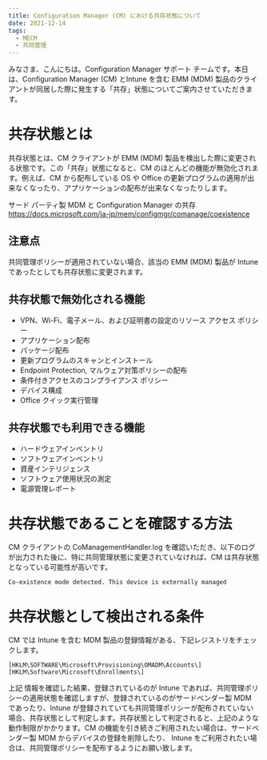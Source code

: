 ```yaml
---
title: Configuration Manager (CM) における共存状態について
date: 2021-12-14
tags:
  - MECM
  - 共同管理
---
```


みなさま、こんにちは。Configuration Manager サポート チームです。本日は、Configuration Manager (CM) とIntune を含む EMM (MDM) 製品のクライアントが同居した際に発生する「共存」状態についてご案内させていただきます。

# 共存状態とは

共存状態とは、CM クライアントが  EMM (MDM) 製品を検出した際に変更される状態です。この「共存」状態になると、CM のほとんどの機能が無効化されます。例えば、CM から配布している OS や Office の更新プログラムの適用が出来なくなったり、アプリケーションの配布が出来なくなったりします。  
  
サード パーティ製 MDM と Configuration Manager の共存  
https://docs.microsoft.com/ja-jp/mem/configmgr/comanage/coexistence
  
  
## 注意点

共同管理ポリシーが適用されていない場合、該当の EMM (MDM) 製品が Intune であったとしても共存状態に変更されます。

## 共存状態で無効化される機能
- VPN、Wi-Fi、電子メール、および証明書の設定のリソース アクセス ポリシー
- アプリケーション配布
- パッケージ配布
- 更新プログラムのスキャンとインストール
- Endpoint Protection, マルウェア対策ポリシーの配布
- 条件付きアクセスのコンプライアンス ポリシー
- デバイス構成
- Office クイック実行管理

## 共存状態でも利用できる機能

- ハードウェアインベントリ
- ソフトウェアインベントリ
- 資産インテリジェンス
- ソフトウェア使用状況の測定
- 電源管理レポート

# 共存状態であることを確認する方法

CM クライアントの CoManagementHandler.log を確認いただき、以下のログが出力された後に、特に共同管理状態に変更されていなければ、CM は共存状態となっている可能性が高いです。

```
Co-existence mode detected. This device is externally managed
```

# 共存状態として検出される条件

CM では Intune を含む MDM 製品の登録情報がある、下記レジストリをチェックします。

```
[HKLM\SOFTWARE\Microsoft\Provisioning\OMADM\Accounts\]
[HKLM\Software\Microsoft\Enrollments\]
```

上記 情報を確認した結果、登録されているのが Intune であれば、共同管理ポリシーの適用状態を確認しますが、登録されているのがサードベンダー製 MDM であったり、Intune が登録されていても共同管理ポリシーが配布されていない場合、共存状態として判定します。共存状態として判定されると、上記のような動作制限がかかります。CM の機能を引き続きご利用されたい場合は、サードベンダー製 MDM からデバイスの登録を削除したり、 Intune をご利用されたい場合は、共同管理ポリシーを配布するようにお願い致します。

